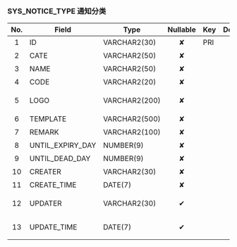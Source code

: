 ### SYS_NOTICE_TYPE   通知分类 
| No.  | Field  | Type  | Nullable  | Key | Default | Remarks |
| :------------: | ------------ | ------------ | :------------: | ------------ | ------------ | ------------ |
| 1 | ID |  VARCHAR2(30) | ✘  | PRI  |   | 主键id  |
| 2 | CATE |  VARCHAR2(50) | ✘  |   |   | 分类编码  |
| 3 | NAME |  VARCHAR2(50) | ✘  |   |   | 名称  |
| 4 | CODE |  VARCHAR2(20) | ✘  |   |   | 消息编码  |
| 5 | LOGO |  VARCHAR2(200) | ✘  |   |   | LOGO图标  |
| 6 | TEMPLATE |  VARCHAR2(500) | ✘  |   |   | 消息模板  |
| 7 | REMARK |  VARCHAR2(100) | ✘  |   |   | 备注  |
| 8 | UNTIL_EXPIRY_DAY |  NUMBER(9) | ✘  |   |   | 过期天数  |
| 9 | UNTIL_DEAD_DAY |  NUMBER(9) | ✘  |   |   | 存活天数  |
| 10 | CREATER |  VARCHAR2(30) | ✘  |   |   | 创建人  |
| 11 | CREATE_TIME |  DATE(7) | ✘  |   |   | 创建时间  |
| 12 | UPDATER |  VARCHAR2(30) | ✔  |   |   | 最后修改人  |
| 13 | UPDATE_TIME |  DATE(7) | ✔  |   |   | 最后修改时间  |


